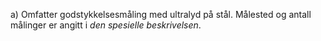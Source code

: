 a) Omfatter godstykkelsesmåling med ultralyd på stål. Målested og antall målinger er angitt i *den spesielle beskrivelsen*.

